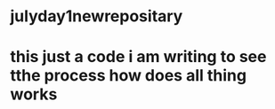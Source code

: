 # julyday1newrepositary
# this just a code i am writing to see tthe process how does all thing works
